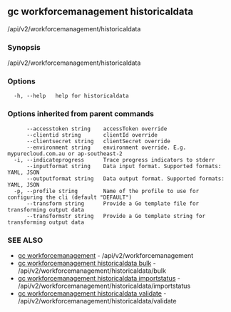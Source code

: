 ## gc workforcemanagement historicaldata

/api/v2/workforcemanagement/historicaldata

### Synopsis

/api/v2/workforcemanagement/historicaldata

### Options

```
  -h, --help   help for historicaldata
```

### Options inherited from parent commands

```
      --accesstoken string    accessToken override
      --clientid string       clientId override
      --clientsecret string   clientSecret override
      --environment string    environment override. E.g. mypurecloud.com.au or ap-southeast-2
  -i, --indicateprogress      Trace progress indicators to stderr
      --inputformat string    Data input format. Supported formats: YAML, JSON
      --outputformat string   Data output format. Supported formats: YAML, JSON
  -p, --profile string        Name of the profile to use for configuring the cli (default "DEFAULT")
      --transform string      Provide a Go template file for transforming output data
      --transformstr string   Provide a Go template string for transforming output data
```

### SEE ALSO

* [gc workforcemanagement](gc_workforcemanagement.html)	 - /api/v2/workforcemanagement
* [gc workforcemanagement historicaldata bulk](gc_workforcemanagement_historicaldata_bulk.html)	 - /api/v2/workforcemanagement/historicaldata/bulk
* [gc workforcemanagement historicaldata importstatus](gc_workforcemanagement_historicaldata_importstatus.html)	 - /api/v2/workforcemanagement/historicaldata/importstatus
* [gc workforcemanagement historicaldata validate](gc_workforcemanagement_historicaldata_validate.html)	 - /api/v2/workforcemanagement/historicaldata/validate


